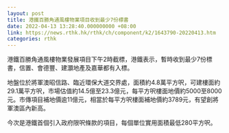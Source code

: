 ```yaml
---
layout: post
title: 港鐵百勝角通風樓物業項目收到最少7份標書
date: 2022-04-13 13:28:40.000000000 +08:00
link: https://news.rthk.hk/rthk/ch/component/k2/1643790-20220413.htm
categories: rthk
---
```


港鐵百勝角通風樓物業發展項目下午2時截標，港鐵表示，暫時收到最少7份標書，信置、會德豐、建灝地產及嘉華都有入標。

地盤位於將軍澳昭信路、臨近環保大道交界處，面積約4.8萬平方呎，可建樓面約29.1萬平方呎，市場估值約14.5億至23.3億元，每平方呎樓面地價約5000至8000元。市傳項目補地價逾11億元，相當於每平方呎樓面補地價約3789元，有望創將軍澳區內新高。

今次是港鐵首個引入政府限呎條款的項目，每個單位實用面積最低280平方呎。
